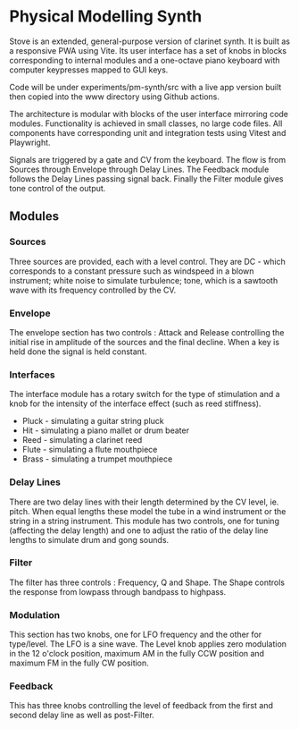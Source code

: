 # Physical Modelling Synth

Stove is an extended, general-purpose version of clarinet synth. It is built as a responsive PWA using Vite. Its user interface has a set of knobs in blocks corresponding to internal modules and a one-octave piano keyboard with computer keypresses mapped to GUI keys.

Code will be under experiments/pm-synth/src with a live app version built then copied into the www directory using Github actions.

The architecture is modular with blocks of the user interface mirroring code modules. Functionality is achieved in small classes, no large code files. All components have corresponding unit and integration tests using Vitest and Playwright.  

Signals are triggered by a gate and CV from the keyboard. The flow is from Sources through Envelope through Delay Lines. The Feedback module follows the Delay Lines passing signal back. Finally the Filter module gives tone control of the output.

## Modules

### Sources

Three sources are provided, each with a level control. They are DC - which corresponds to a constant pressure such as windspeed in a blown instrument; white noise to simulate turbulence; tone, which is a sawtooth wave with its frequency controlled by the CV.

### Envelope

The envelope section has two controls : Attack and Release controlling the initial rise in amplitude of the sources and the final decline. When a key is held done the signal is held constant.

### Interfaces

The interface module has a rotary switch for the type of stimulation and a knob for the intensity of the interface effect (such as reed stiffness).

* Pluck - simulating a guitar string pluck
* Hit - simulating a piano mallet or drum beater
* Reed - simulating a clarinet reed
* Flute - simulating a flute mouthpiece 
* Brass - simulating a trumpet mouthpiece

### Delay Lines

There are two delay lines with their length determined by the CV level, ie. pitch. When equal lengths these model the tube in a wind instrument or the string in a string instrument. This module has two controls, one for tuning (affecting the delay length) and one to adjust the ratio of the delay line lengths to simulate drum and gong sounds.

### Filter

The filter has three controls : Frequency, Q and Shape. The Shape controls the response from lowpass through bandpass to highpass.

### Modulation

This section has two knobs, one for LFO frequency and the other for type/level. The LFO is a sine wave. The Level knob applies zero modulation in the 12 o'clock position, maximum AM in the fully CCW position and maximum FM in the fully CW position.

### Feedback

This has three knobs controlling the level of feedback from the first and second delay line as well as post-Filter.